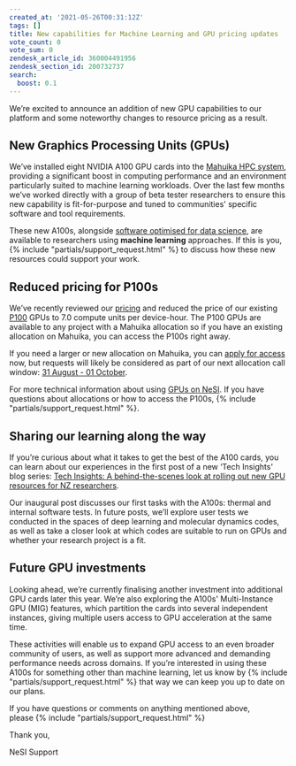 ```yaml
---
created_at: '2021-05-26T00:31:12Z'
tags: []
title: New capabilities for Machine Learning and GPU pricing updates
vote_count: 0
vote_sum: 0
zendesk_article_id: 360004491956
zendesk_section_id: 200732737
search:
  boost: 0.1
---
```


We’re excited to announce an addition of new GPU capabilities to our
platform and some noteworthy changes to resource pricing as a result.

## New Graphics Processing Units (GPUs)

We’ve installed eight NVIDIA A100 GPU cards into the
[Mahuika HPC system](Mahuika.md),
providing a significant boost in computing performance and an
environment particularly suited to machine learning workloads. Over the
last few months we’ve worked directly with a group of beta tester
researchers to ensure this new capability is fit-for-purpose and tuned
to communities' specific software and tool requirements.

These new A100s, alongside
[software optimised for data science](What_software_environments_on_NeSI_are_optimised_for_Machine_Learning_and_data_science.md),
are available to researchers using **machine learning** approaches. If
this is you, {% include "partials/support_request.html" %} to
discuss how these new resources could support your work.

## Reduced pricing for P100s

We’ve recently reviewed our
[pricing](What_is_an_allocation.md)
and reduced the price of our existing
[P100](https://www.nvidia.com/en-us/data-center/tesla-p100/) GPUs to 7.0
compute units per device-hour. The P100 GPUs are available to any
project with a Mahuika allocation so if you have an existing allocation
on Mahuika, you can access the P100s right away.

If you need a larger or new allocation on Mahuika, you can [apply for access](https://www.nesi.org.nz/services/applyforaccess) now, but
requests will likely be considered as part of our next allocation call
window: [31 August - 01 October](https://www.nesi.org.nz/services/high-performance-computing-and-analytics/guidelines/allocations-allocation-classes-review#window).

For more technical information about using [GPUs on NeSI](GPU_use_on_NeSI.md).
If you have questions about allocations or how to access the P100s,
{% include "partials/support_request.html" %}.

## Sharing our learning along the way

If you’re curious about what it takes to get the best of the A100 cards,
you can learn about our experiences in the first post of a new ‘Tech
Insights' blog series: [Tech Insights: A behind-the-scenes look at
rolling out new GPU resources for NZ
researchers](https://www.nesi.org.nz/case-studies/tech-insights-behind-scenes-look-rolling-out-new-gpu-resources-nz-researchers).

Our inaugural post discusses our first tasks with the A100s: thermal and
internal software tests. In future posts, we’ll explore user tests we
conducted in the spaces of deep learning and molecular dynamics codes,
as well as take a closer look at which codes are suitable to run on GPUs
and whether your research project is a fit.

## Future GPU investments

Looking ahead, we’re currently finalising another investment into
additional GPU cards later this year. We’re also exploring the A100s'
Multi-Instance GPU (MIG) features, which partition the cards into
several independent instances, giving multiple users access to GPU
acceleration at the same time.

These activities will enable us to expand GPU access to an even broader
community of users, as well as support more advanced and demanding
performance needs across domains. If you’re interested in using these
A100s for something other than machine learning, let us know by
{% include "partials/support_request.html" %}
that way we can keep you up to date on our plans.

If you have questions or comments on anything mentioned above,
please {% include "partials/support_request.html" %}

Thank you,

NeSI Support
